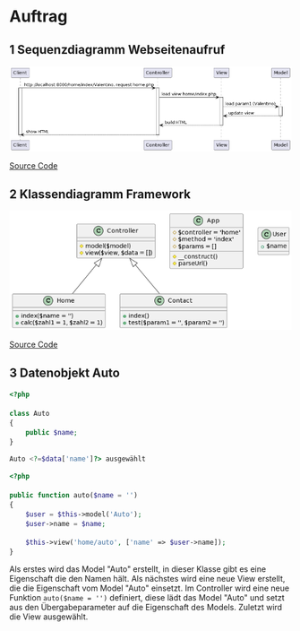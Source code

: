 # Auftrag

## 1 Sequenzdiagramm Webseitenaufruf

![PlantUML MVC](/data/tag-0006/plantuml_mvc_sequenceDiagram.png)

[Source Code](/appendix/plantuml_mvc#sequenzdiagramm)

## 2 Klassendiagramm Framework

![PlantUML MVC](/data/tag-0006/plantuml_mvc_classDiagram.png)

[Source Code](/appendix/plantuml_mvc#klassendiagramm)

## 3 Datenobjekt Auto

```php title="./app/app/models/Auto.php"
<?php

class Auto
{
    public $name;
}
```

```php title="./app/app/views/home/auto.php"
Auto <?=$data['name']?> ausgewählt
```

```php title="./app/app/controllers/home.php"
<?php

public function auto($name = '')
{
    $user = $this->model('Auto');
    $user->name = $name;

    $this->view('home/auto', ['name' => $user->name]);
}
```

Als erstes wird das Model "Auto" erstellt, in dieser Klasse gibt es eine Eigenschaft die den Namen hält. Als nächstes wird eine neue View erstellt, die die Eigenschaft vom Model "Auto" einsetzt. Im Controller wird eine neue Funktion `auto($name = '')` definiert, diese lädt das Model "Auto" und setzt aus den Übergabeparameter auf die Eigenschaft des Models. Zuletzt wird die View ausgewählt.